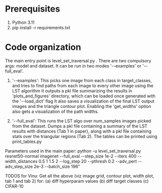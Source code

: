 
# Prerequisites

1. Python 3.11
2. pip install -r requirements.txt

# Code organization

The main entry point is level_set_traversal.py . There are two compulsory args: model and dataset. It can be run in two modes '--examples' or '--full_eval'.

1. '--examples': 
    This picks one image from each class in target_classes, and tries to find paths from each image to every other image using the LST algorithm
    It outputs a pkl file summarizing the results in 'plots_and_figures' directory, which can be loaded once generated with the '--load_dict' flag
    It also saves a visualization of the final LST output images and the triangle contour plot. 
    Enabling the 'get_widths' option also gets a visualization of the path widths.

2. '--full_eval': 
    This runs the LST algo over num_samples images picked from the dataset.
    Dumps a pkl file containing a summary of the LST results with distances (Tab 1 in paper), along with a pkl file containing stats over the triangular regions (Tab 2). The tables can be printed using print_tables.py
    

Parameters used in the main paper: python -u level_set_traversal.py resnet50-normal imagenet --full_eval --step_size 1e-2 --iters 400 --width_distances 0.5 1 1.5 2 --log_step 20 --pthresh 0.2 --adv_pert --adv_step_size 2e-3 --batch_size 196"

TODOS for Vinu:
    Get all the above (viz image grid, contour plot, width plot, tab 1 and tab 2) for:
        (a) diff hyperparam values
        (b) diff target classes
        (c) CIFAR-10 

<!-- # Examples:  -->

<!-- ### ResNet-50 (normal) Image
hostname; python -u null_space_attack_imagenet_new.py resnet50-normal --full_eval --step_size 1e-2 --iters 400 --width_distances 0.5 1 1.5 2 --log_step 20 --pthresh 0.2 --adv_pert --adv_step_size 3e-4 --batch_size 196"

### ResNet-50 (Linf robust)
python -u null_space_attack_i
magenet_new.py resnet50-linf --full_eval --step_size 1e-2 --iters 400 --width_distances 0.5 1 1.5 2 --log_step 20 --pthresh 0.2 --adv_pert --adv_step_size 2e-3 --batch_size 196" -->
